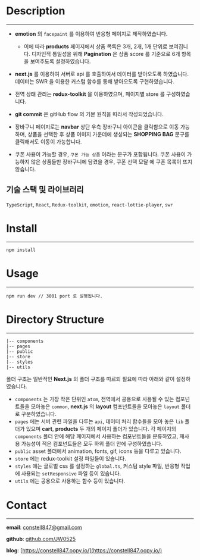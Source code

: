 # Description

---
- **emotion** 의 `facepaint` 를 이용하여 반응형 페이지로 제작하였습니다.
    - 이에 따라 **products** 페이지에서 상품 목록은 3개, 2개, 1개 단위로 보여집니다. 디자인적 통일성을 위해 **Pagination** 은 상품 score 를 기준으로 6개 항목을 보여주도록 설정하였습니다.
- **next.js** 를 이용하여 서버로 api 를 호출하여서 데이터를 받아오도록 하였습니다. 데이터는 SWR 을 이용한 커스텀 함수를 통해 받아오도록 구현하였습니다.
- 전역 상태 관리는 **redux-toolkit** 을 이용하였으며, 페이지별 store 를 구성하였습니다.
- **git commit** 은 gitHub flow 의 기본 원칙을 따라서 작성되었습니다.

- 장바구니 페이지로는 **navbar** 상단 우측 장바구니 아이콘을 클릭함으로 이동 가능하며, 상품을 선택한 후 상품 이미지 가운데에 생성되는 **SHOPPING BAG** 문구를 클릭해서도 이동이 가능합니다.
- 쿠폰 사용이 가능할 경우, `쿠폰 가능 상품` 이라는 문구가 포함됩니다. 쿠폰 사용이 가능하지 않은 상품들만 장바구니에 담겼을 경우, 쿠폰 선택 모달 에 쿠폰 목록이 뜨지 않습니다.

## **기술 스택 및 라이브러리**

`TypeScript`, `React`, `Redux-toolkit`, `emotion`, `react-lottie-player`, `swr`

# Install

---

```tsx
npm install
```

# Usage

---

```tsx
npm run dev // 3001 port 로 실행됩니다.
```

# Directory Structure

---

```tsx
|-- components
|-- pages
|-- public
|-- store
|-- styles
|-- utils
```

폴더 구조는 일반적인 **Next.js** 의 폴더 구조를 따르되 필요에 따라 아래와 같이 설정하였습니다.

- `components` 는 가장 작은 단위인 `atom`, 전역에서 공용으로 사용될 수 있는 컴포넌트들을 모아놓은 `common`, **next.js** 의 **layout** 컴포넌트들을 모아놓은 `layout` 폴더로 구분하였습니다.
- `pages` 에는 서버 관련 파일을 다루는 `api`, 데이터 처리 함수들을 모아 놓은 `lib` 폴더가 있으며 **cart**, **products** 두 개의 페이지 폴더가 있습니다. 각 페이지의 `components` 폴더 안에 해당 페이지에서 사용하는 컴포넌트들을 분류하였고, 재사용 가능성이 적은 컴포넌트들은 모두 하위 폴더 안에 구성하였습니다.
- `public` asset 폴더에서 animation, fonts, gif, icons 등을 다루고 있습니다.
- `store` 에는 redux-toolkit 설정 파일들이 있습니다.
- `styles` 에는 글로벌 css 를 설정하는 `global.ts`, 커스텀 style 파일, 반응형 작업에 사용되는 `setResponsive` 파일 등이 있습니다.
- `utils` 에는 공용으로 사용하는 함수 등이 있습니다.

# Contact

---

**email**: constell847@gmail.com

**github**: [github.com/JW0525](http://github.com/JW0525)

**blog**: [https://constell847.oopy.io/](https://constell847.oopy.io/)